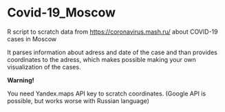 # Covid-19_Moscow
R script to scratch data from https://coronavirus.mash.ru/ about COVID-19 cases in Moscow

It parses information about adress and date of the case and than provides coordinates to the adress, which makes possible making your own visualization of the cases.

__Warning!__

You need Yandex.maps API key to scratch coordinates. (Google API is possible, but works worse with Russian language)
